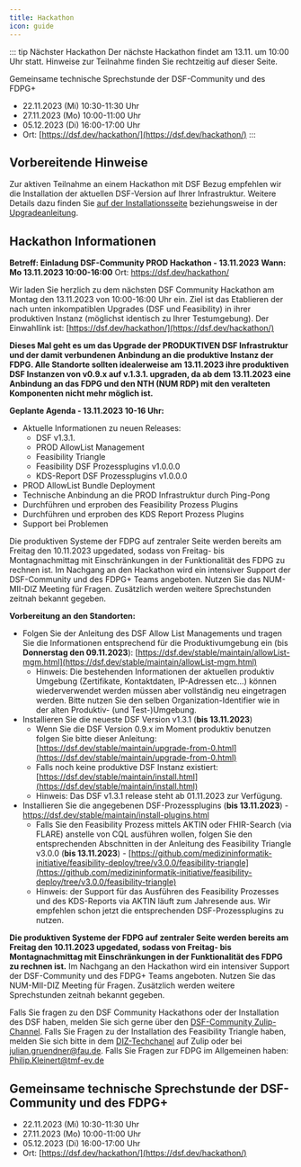 ```yaml
---
title: Hackathon
icon: guide
---
```


::: tip Nächster Hackathon
Der nächste Hackathon findet am 13.11. um 10:00 Uhr statt.
Hinweise zur Teilnahme finden Sie rechtzeitig auf dieser Seite.

Gemeinsame technische Sprechstunde der DSF-Community und des FDPG+
- 22.11.2023 (Mi) 10:30-11:30 Uhr
- 27.11.2023 (Mo) 10:00-11:00 Uhr
- 05.12.2023 (Di) 16:00-17:00 Uhr
- Ort: [https://dsf.dev/hackathon/](https://dsf.dev/hackathon/)
:::


## Vorbereitende Hinweise
Zur aktiven Teilnahme an einem Hackathon mit DSF Bezug empfehlen wir die Installation der aktuellen DSF-Version auf Ihrer Infrastruktur. Weitere Details dazu finden Sie [auf der Installationsseite](/stable/maintain/install) beziehungsweise in der [Upgradeanleitung](/stable/maintain/upgrade-from-0).

## Hackathon Informationen
**Betreff: Einladung DSF-Community PROD Hackathon - 13.11.2023**
**Wann: Mo 13.11.2023 10:00-16:00**
Ort:  https://dsf.dev/hackathon/
			 
Wir laden Sie herzlich zu dem nächsten DSF Community Hackathon am Montag den 13.11.2023 von 10:00-16:00 Uhr ein. Ziel ist das Etablieren der nach unten inkompatiblen Upgrades (DSF und Feasibility) in ihrer produktiven Instanz (möglichst identisch zu Ihrer Testumgebung). Der Einwahllink ist: [https://dsf.dev/hackathon/](https://dsf.dev/hackathon/)

**Dieses Mal geht es um das Upgrade der PRODUKTIVEN DSF Infrastruktur und der damit verbundenen Anbindung an die produktive Instanz der FDPG. Alle Standorte sollten idealerweise am 13.11.2023 ihre produktiven DSF Instanzen von v0.9.x auf v.1.3.1. upgraden, da ab dem 13.11.2023 eine Anbindung an das FDPG und den NTH (NUM RDP) mit den veralteten Komponenten nicht mehr möglich ist.**

**Geplante Agenda - 13.11.2023 10-16 Uhr:**
- Aktuelle Informationen zu neuen Releases:
  - DSF v1.3.1.
  - PROD AllowList Management
  - Feasibility Triangle 
  - Feasibility DSF Prozessplugins v1.0.0.0
  - KDS-Report DSF Prozessplugins v1.0.0.0
- PROD AllowList Bundle Deployment
- Technische Anbindung an die PROD Infrastruktur durch Ping-Pong
- Durchführen und erproben des Feasibility Prozess Plugins 
- Durchführen und erproben des KDS Report Prozess Plugins
- Support bei Problemen

Die produktiven Systeme der FDPG auf zentraler Seite werden bereits am Freitag den 10.11.2023 upgedated, sodass von Freitag- bis Montagnachmittag mit Einschränkungen in der Funktionalität des FDPG zu rechnen ist. Im Nachgang an den Hackathon wird ein intensiver Support der DSF-Community und des FDPG+ Teams angeboten. Nutzen Sie das NUM-MII-DIZ Meeting für Fragen. Zusätzlich werden weitere Sprechstunden zeitnah bekannt gegeben.

**Vorbereitung an den Standorten:**
- Folgen Sie der Anleitung des DSF Allow List Managements und tragen Sie die Informationen entsprechend für die Produktivumgebung ein (bis **Donnerstag den 09.11.2023**):  [https://dsf.dev/stable/maintain/allowList-mgm.html](https://dsf.dev/stable/maintain/allowList-mgm.html)
  - Hinweis: Die bestehenden Informationen der aktuellen produktiv Umgebung (Zertifikate, Kontaktdaten, IP-Adressen etc…) können wiederverwendet werden müssen aber vollständig neu eingetragen werden. Bitte nutzen Sie den selben Organization-Identifier wie in der alten Produktiv- (und Test-)Umgebung.
- Installieren Sie die neueste DSF Version v1.3.1 (**bis 13.11.2023**)
  - Wenn Sie die DSF Version 0.9.x im Moment produktiv benutzen folgen Sie bitte dieser Anleitung:  [https://dsf.dev/stable/maintain/upgrade-from-0.html](https://dsf.dev/stable/maintain/upgrade-from-0.html)
  - Falls noch keine produktive DSF Instanz existiert:  [https://dsf.dev/stable/maintain/install.html](https://dsf.dev/stable/maintain/install.html)
  - Hinweis: Das DSF v1.3.1 release steht ab 01.11.2023 zur Verfügung. 
- Installieren Sie die angegebenen DSF-Prozessplugins (**bis 13.11.2023**) -  https://dsf.dev/stable/maintain/install-plugins.html
  - Falls Sie den Feasibility Prozess mittels AKTIN oder FHIR-Search (via FLARE) anstelle von CQL ausführen wollen, folgen Sie den entsprechenden Abschnitten in der Anleitung des Feasibility Triangle v3.0.0 (**bis 13.11.2023**) -  [https://github.com/medizininformatik-initiative/feasibility-deploy/tree/v3.0.0/feasibility-triangle](https://github.com/medizininformatik-initiative/feasibility-deploy/tree/v3.0.0/feasibility-triangle)
  - Hinweis: der Support für das Ausführen des Feasibility Prozesses und des KDS-Reports via AKTIN läuft zum Jahresende aus. Wir empfehlen schon jetzt die entsprechenden DSF-Prozessplugins zu nutzen.

**Die produktiven Systeme der FDPG auf zentraler Seite werden bereits am Freitag den 10.11.2023 upgedated, sodass von Freitag- bis Montagnachmittag mit Einschränkungen in der Funktionalität des FDPG zu rechnen ist.** Im Nachgang an den Hackathon wird ein intensiver Support der DSF-Community und des FDPG+ Teams angeboten. Nutzen Sie das NUM-MII-DIZ Meeting für Fragen. Zusätzlich werden weitere Sprechstunden zeitnah bekannt gegeben.
 
Falls Sie fragen zu den DSF Community Hackathons oder der Installation des DSF haben, melden Sie sich gerne über den [DSF-Community Zulip-Channel](https://mii.zulipchat.com/#narrow/stream/392426-Data-Sharing-Framework-.28DSF.29). Falls Sie Fragen zu der Installation des Feasibility Triangle haben, melden Sie sich bitte in dem [DIZ-Techchanel](https://mii.zulipchat.com/#narrow/stream/375397-DIZ-Tech-Channel) auf Zulip oder bei julian.gruendner@fau.de. Falls Sie Fragen zur FDPG im Allgemeinen haben: Philip.Kleinert@tmf-ev.de


## Gemeinsame technische Sprechstunde der DSF-Community und des FDPG+
- 22.11.2023 (Mi) 10:30-11:30 Uhr
- 27.11.2023 (Mo) 10:00-11:00 Uhr
- 05.12.2023 (Di) 16:00-17:00 Uhr
- Ort: [https://dsf.dev/hackathon/](https://dsf.dev/hackathon/)
